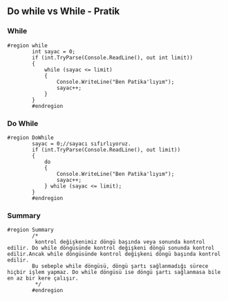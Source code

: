 ﻿## Do while vs While - Pratik
	
### While
	  
	#region while
            int sayac = 0;
            if (int.TryParse(Console.ReadLine(), out int limit))
            {
				while (sayac <= limit)
				{
					Console.WriteLine("Ben Patika'lıyım");
					sayac++;
				}
			}
			#endregion

### Do While
	
	#region DoWhile
			sayac = 0;//sayacı sıfırlıyoruz.
			if (int.TryParse(Console.ReadLine(), out limit))
			{
				do
				{
					Console.WriteLine("Ben Patika'lıyım");
					sayac++;
				} while (sayac <= limit);
			}
			#endregion

### Summary
	
	#region Summary
			/*
			 kontrol değişkenimiz döngü başında veya sonunda kontrol edilir. Do while döngüsünde kontrol değişkeni döngü sonunda kontrol edilir.Ancak while döngüsünde kontrol değişkeni döngü başında kontrol edilir.
			Bu sebeple while döngüsü, döngü şartı sağlanmadığı sürece hiçbir işlem yapmaz. Do while döngüsü ise döngü şartı sağlanmasa bile en az bir kere çalışır.
			 */
			#endregion
